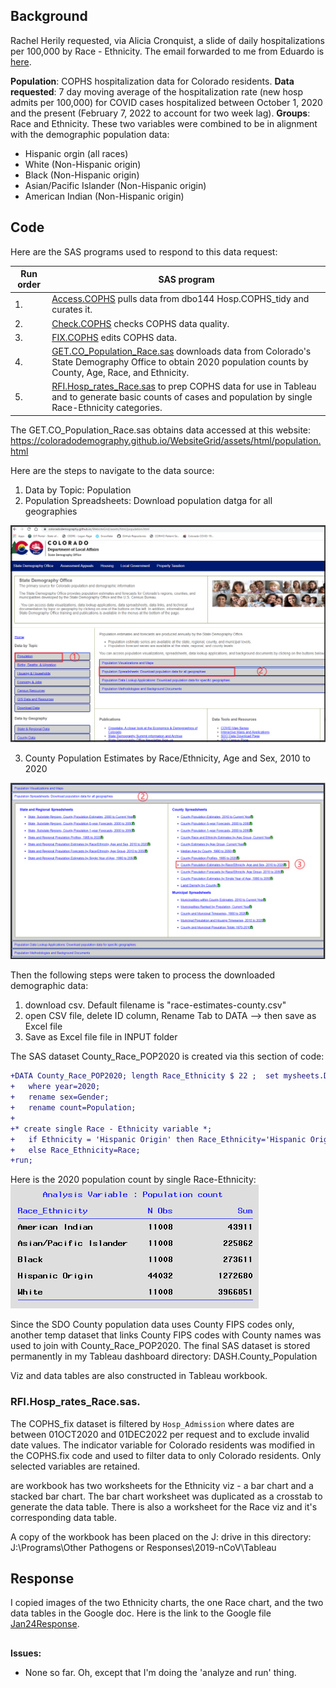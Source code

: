 ## Background 
Rachel Herily requested, via Alicia Cronquist, a slide of daily hospitalizations per 100,000 by Race - Ethnicity. The email forwarded to me from Eduardo is [here](Documents/Email_request_021822.pdf).

**Population**:  COPHS hospitalization data for Colorado residents.   **Data requested**: 7 day moving average of the hospitalization rate (new hosp admits per 100,000) for COVID cases hospitalized between October 1, 2020 and the present (February 7, 2022 to account for two week lag). **Groups**: Race and Ethnicity. These two variables were combined to be in alignment with the demographic population data:
* Hispanic orgin (all races)
* White (Non-Hispanic origin)
* Black (Non-Hispanic origin)
* Asian/Pacific Islander (Non-Hispanic origin)
* American Indian (Non-Hispanic origin)


## Code
Here are the SAS programs used to respond to this data request:

|Run order|SAS program|
|---------|-----------|
|1.|[Access.COPHS](../0.Universal/SAS%20code/Access.COPHS.sas) pulls data from dbo144 Hosp.COPHS_tidy and curates it.|
|2.|[Check.COPHS](../0.Universal/SAS%20code/Check.COPHS.sas) checks COPHS data quality.|
|3.|[FIX.COPHS](../0.Universal/SAS%20code/Fix.COPHS.sas) edits COPHS data.|
|4.|[GET.CO_Population_Race.sas](./SAS/GET.CO_Population_Race.sas) downloads data from Colorado's State Demography Office to obtain 2020 population counts by County, Age, Race, and Ethnicity.|
|5.|[RFI.Hosp_rates_Race.sas](./SAS/RFI.Hosp_rates_Race.sas) to prep COPHS data for use in Tableau and to generate basic counts of cases and population by single Race-Ethnicity categories.

The GET.CO_Population_Race.sas obtains data accessed at this website:
https://coloradodemography.github.io/WebsiteGrid/assets/html/population.html

Here are the steps to navigate to the data source:

1. Data by Topic:  Population
2. Population Spreadsheets: Download population datga for all geographies


![SDO_page1](./Images/SDO_page1box.png)

3. County Population Estimates by Race/Ethnicity, Age and Sex, 2010 to 2020


![SDO_page2](Images/SDO_page2box.png)

Then the following steps were taken to process the downloaded demographic data:
1. download csv. Default filename is "race-estimates-county.csv" 
2. open CSV file, delete ID column, Rename Tab to DATA --> then save as Excel file
3. Save as Excel file file in INPUT folder

The SAS dataset County_Race_POP2020 is created via this section of code:
````diff
+DATA County_Race_POP2020; length Race_Ethnicity $ 22 ;  set mysheets.DATA;
+   where year=2020;
+   rename sex=Gender;
+   rename count=Population;
+
+* create single Race - Ethnicity variable *;
+   if Ethnicity = 'Hispanic Origin' then Race_Ethnicity='Hispanic Origin';
+   else Race_Ethnicity=Race;
+run;
````
Here is the 2020 population count by single Race-Ethnicity:
![PopCounts](./Images/Population%20counts%20by%20Race.png)

Since the SDO County population data uses County FIPS codes only, another temp dataset that links County FIPS codes with County names was used to join with County_Race_POP2020. The final SAS dataset is stored permanently in my Tableau dashboard directory:  DASH.County_Population



Viz and data tables are also constructed in Tableau workbook.

### RFI.Hosp_rates_Race.sas.
The COPHS_fix dataset is filtered by `Hosp_Admission` where dates are between 01OCT2020 and 01DEC2022 per request and to exclude invalid date values. The indicator variable for Colorado residents was modified in the COPHS.fix code and used to filter data to only Colorado residents. Only selected variables are retained.

 are workbook has two worksheets for the Ethnicity viz - a bar chart and a stacked bar chart. The bar chart worksheet was duplicated as a crosstab to generate the data table. There is also a worksheet for the Race viz and it's corresponding data table.

A copy of the workbook has been placed on the J: drive in this directory: J:\Programs\Other Pathogens or Responses\2019-nCoV\Tableau

## Response
I copied images of the two Ethnicity charts, the one Race chart, and the two data tables in the Google doc. Here is the link to the Google file [Jan24Response](https://docs.google.com/document/d/1Lqd1g-cuRHGaXNH4M19b8MaWCwmI1ue9H2m0DCzFQBU/edit#heading=h.vo6r01jlzrtw).  


##
**Issues:**

* None so far. Oh, except that I'm doing the 'analyze and run' thing.




